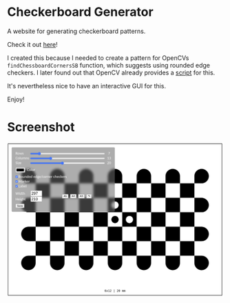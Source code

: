 # Checkerboard Generator
A website for generating checkerboard patterns. 

Check it out [here](http://example.com)! 

I created this because I needed to create a pattern for OpenCVs `findChessboardCornersSB` function, which suggests using rounded edge checkers. I later found out that OpenCV already provides a [script](https://github.com/opencv/opencv/blob/master/doc/pattern_tools/gen_pattern.py) for this.

It's nevertheless nice to have an interactive GUI for this. 

Enjoy! 

# Screenshot 
![](imgs/screenshot.png)
